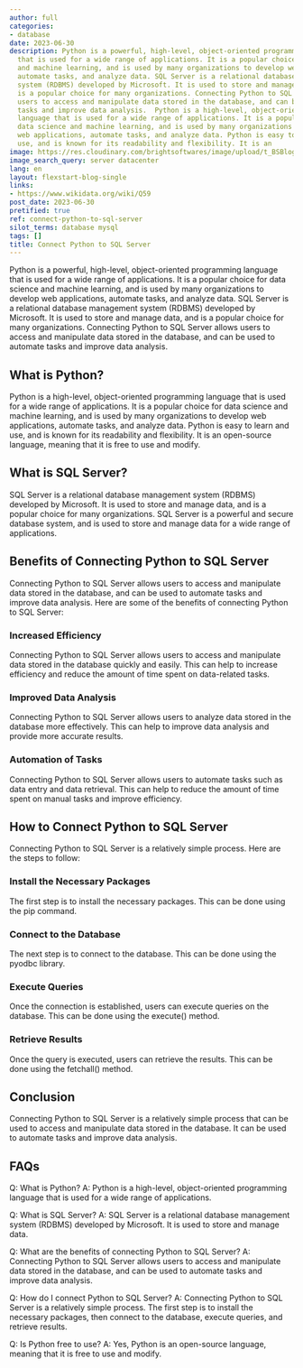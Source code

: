 ```yaml
---
author: full
categories:
- database
date: 2023-06-30
description: Python is a powerful, high-level, object-oriented programming language
  that is used for a wide range of applications. It is a popular choice for data science
  and machine learning, and is used by many organizations to develop web applications,
  automate tasks, and analyze data. SQL Server is a relational database management
  system (RDBMS) developed by Microsoft. It is used to store and manage data, and
  is a popular choice for many organizations. Connecting Python to SQL Server allows
  users to access and manipulate data stored in the database, and can be used to automate
  tasks and improve data analysis.  Python is a high-level, object-oriented programming
  language that is used for a wide range of applications. It is a popular choice for
  data science and machine learning, and is used by many organizations to develop
  web applications, automate tasks, and analyze data. Python is easy to learn and
  use, and is known for its readability and flexibility. It is an
image: https://res.cloudinary.com/brightsoftwares/image/upload/t_BSBlogImage/v1/brightsoftwares.com.blog/i_JUAdanGH0
image_search_query: server datacenter
lang: en
layout: flexstart-blog-single
links:
- https://www.wikidata.org/wiki/Q59
post_date: 2023-06-30
pretified: true
ref: connect-python-to-sql-server
silot_terms: database mysql
tags: []
title: Connect Python to SQL Server
---
```


Python is a powerful, high-level, object-oriented programming language that is used for a wide range of applications. It is a popular choice for data science and machine learning, and is used by many organizations to develop web applications, automate tasks, and analyze data. SQL Server is a relational database management system (RDBMS) developed by Microsoft. It is used to store and manage data, and is a popular choice for many organizations. Connecting Python to SQL Server allows users to access and manipulate data stored in the database, and can be used to automate tasks and improve data analysis. 

## What is Python? 
Python is a high-level, object-oriented programming language that is used for a wide range of applications. It is a popular choice for data science and machine learning, and is used by many organizations to develop web applications, automate tasks, and analyze data. Python is easy to learn and use, and is known for its readability and flexibility. It is an open-source language, meaning that it is free to use and modify. 

## What is SQL Server? 
SQL Server is a relational database management system (RDBMS) developed by Microsoft. It is used to store and manage data, and is a popular choice for many organizations. SQL Server is a powerful and secure database system, and is used to store and manage data for a wide range of applications. 

## Benefits of Connecting Python to SQL Server 
Connecting Python to SQL Server allows users to access and manipulate data stored in the database, and can be used to automate tasks and improve data analysis. Here are some of the benefits of connecting Python to SQL Server: 

### Increased Efficiency 
Connecting Python to SQL Server allows users to access and manipulate data stored in the database quickly and easily. This can help to increase efficiency and reduce the amount of time spent on data-related tasks. 

### Improved Data Analysis 
Connecting Python to SQL Server allows users to analyze data stored in the database more effectively. This can help to improve data analysis and provide more accurate results. 

### Automation of Tasks 
Connecting Python to SQL Server allows users to automate tasks such as data entry and data retrieval. This can help to reduce the amount of time spent on manual tasks and improve efficiency. 

## How to Connect Python to SQL Server 
Connecting Python to SQL Server is a relatively simple process. Here are the steps to follow: 

### Install the Necessary Packages 
The first step is to install the necessary packages. This can be done using the pip command. 

### Connect to the Database 
The next step is to connect to the database. This can be done using the pyodbc library. 

### Execute Queries 
Once the connection is established, users can execute queries on the database. This can be done using the execute() method. 

### Retrieve Results 
Once the query is executed, users can retrieve the results. This can be done using the fetchall() method. 

## Conclusion 
Connecting Python to SQL Server is a relatively simple process that can be used to access and manipulate data stored in the database. It can be used to automate tasks and improve data analysis. 

## FAQs 
Q: What is Python? 
A: Python is a high-level, object-oriented programming language that is used for a wide range of applications. 

Q: What is SQL Server? 
A: SQL Server is a relational database management system (RDBMS) developed by Microsoft. It is used to store and manage data. 

Q: What are the benefits of connecting Python to SQL Server? 
A: Connecting Python to SQL Server allows users to access and manipulate data stored in the database, and can be used to automate tasks and improve data analysis. 

Q: How do I connect Python to SQL Server? 
A: Connecting Python to SQL Server is a relatively simple process. The first step is to install the necessary packages, then connect to the database, execute queries, and retrieve results. 

Q: Is Python free to use? 
A: Yes, Python is an open-source language, meaning that it is free to use and modify.
